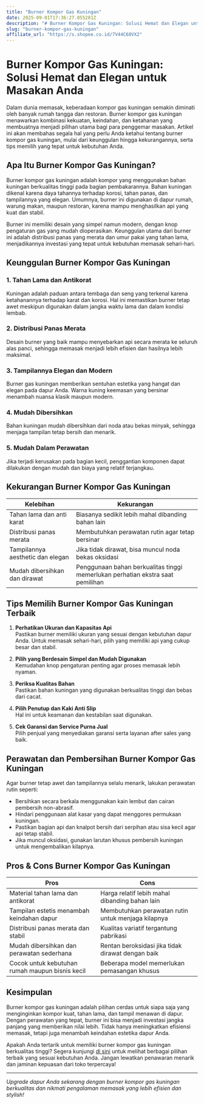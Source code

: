 ```yaml
---
title: "Burner Kompor Gas Kuningan"
date: 2025-09-01T17:36:27.855281Z
description: "# Burner Kompor Gas Kuningan: Solusi Hemat dan Elegan untuk Masakan Anda..."
slug: "burner-kompor-gas-kuningan"
affiliate_url: "https://s.shopee.co.id/7V44C68VX2"
---
```

# Burner Kompor Gas Kuningan: Solusi Hemat dan Elegan untuk Masakan Anda

Dalam dunia memasak, keberadaan kompor gas kuningan semakin diminati oleh banyak rumah tangga dan restoran. Burner kompor gas kuningan menawarkan kombinasi kekuatan, keindahan, dan ketahanan yang membuatnya menjadi pilihan utama bagi para penggemar masakan. Artikel ini akan membahas segala hal yang perlu Anda ketahui tentang burner kompor gas kuningan, mulai dari keunggulan hingga kekurangannya, serta tips memilih yang tepat untuk kebutuhan Anda.

## Apa Itu Burner Kompor Gas Kuningan?

Burner kompor gas kuningan adalah kompor yang menggunakan bahan kuningan berkualitas tinggi pada bagian pembakarannya. Bahan kuningan dikenal karena daya tahannya terhadap korosi, tahan panas, dan tampilannya yang elegan. Umumnya, burner ini digunakan di dapur rumah, warung makan, maupun restoran, karena mampu menghasilkan api yang kuat dan stabil.

Burner ini memiliki desain yang simpel namun modern, dengan knop pengaturan gas yang mudah dioperasikan. Keunggulan utama dari burner ini adalah distribusi panas yang merata dan umur pakai yang tahan lama, menjadikannya investasi yang tepat untuk kebutuhan memasak sehari-hari.

## Keunggulan Burner Kompor Gas Kuningan

### 1. Tahan Lama dan Antikorat

Kuningan adalah paduan antara tembaga dan seng yang terkenal karena ketahanannya terhadap karat dan korosi. Hal ini memastikan burner tetap awet meskipun digunakan dalam jangka waktu lama dan dalam kondisi lembab.

### 2. Distribusi Panas Merata

Desain burner yang baik mampu menyebarkan api secara merata ke seluruh alas panci, sehingga memasak menjadi lebih efisien dan hasilnya lebih maksimal.

### 3. Tampilannya Elegan dan Modern

Burner gas kuningan memberikan sentuhan estetika yang hangat dan elegan pada dapur Anda. Warna kuning keemasan yang bersinar menambah nuansa klasik maupun modern.

### 4. Mudah Dibersihkan

Bahan kuningan mudah dibersihkan dari noda atau bekas minyak, sehingga menjaga tampilan tetap bersih dan menarik.

### 5. Mudah Dalam Perawatan

Jika terjadi kerusakan pada bagian kecil, penggantian komponen dapat dilakukan dengan mudah dan biaya yang relatif terjangkau.

## Kekurangan Burner Kompor Gas Kuningan

| Kelebihan                                   | Kekurangan                                    |
|--------------------------------------------|----------------------------------------------|
| Tahan lama dan anti karat                  | Biasanya sedikit lebih mahal dibanding bahan lain |
| Distribusi panas merata                     | Membutuhkan perawatan rutin agar tetap bersinar |
| Tampilannya aesthetic dan elegan           | Jika tidak dirawat, bisa muncul noda bekas oksidasi |
| Mudah dibersihkan dan dirawat             | Penggunaan bahan berkualitas tinggi memerlukan perhatian ekstra saat pemilihan |

## Tips Memilih Burner Kompor Gas Kuningan Terbaik

1. **Perhatikan Ukuran dan Kapasitas Api**  
   Pastikan burner memiliki ukuran yang sesuai dengan kebutuhan dapur Anda. Untuk memasak sehari-hari, pilih yang memiliki api yang cukup besar dan stabil.

2. **Pilih yang Berdesain Simpel dan Mudah Digunakan**  
   Kemudahan knop pengaturan penting agar proses memasak lebih nyaman.

3. **Periksa Kualitas Bahan**  
   Pastikan bahan kuningan yang digunakan berkualitas tinggi dan bebas dari cacat.

4. **Pilih Penutup dan Kaki Anti Slip**  
   Hal ini untuk keamanan dan kestabilan saat digunakan.

5. **Cek Garansi dan Service Purna Jual**  
   Pilih penjual yang menyediakan garansi serta layanan after sales yang baik.

## Perawatan dan Pembersihan Burner Kompor Gas Kuningan

Agar burner tetap awet dan tampilannya selalu menarik, lakukan perawatan rutin seperti:

- Bersihkan secara berkala menggunakan kain lembut dan cairan pembersih non-abrasif.
- Hindari penggunaan alat kasar yang dapat menggores permukaan kuningan.
- Pastikan bagian api dan knalpot bersih dari serpihan atau sisa kecil agar api tetap stabil.
- Jika muncul oksidasi, gunakan larutan khusus pembersih kuningan untuk mengembalikan kilapnya.

## Pros & Cons Burner Kompor Gas Kuningan

| **Pros**                                           | **Cons**                                           |
|----------------------------------------------------|--------------------------------------------------|
| Material tahan lama dan antikorat                  | Harga relatif lebih mahal dibanding bahan lain  |
| Tampilan estetis menambah keindahan dapur         | Membutuhkan perawatan rutin untuk menjaga kilapnya |
| Distribusi panas merata dan stabil                | Kualitas variatif tergantung pabrikasi        |
| Mudah dibersihkan dan perawatan sederhana        | Rentan beroksidasi jika tidak dirawat dengan baik |
| Cocok untuk kebutuhan rumah maupun bisnis kecil   | Beberapa model memerlukan pemasangan khusus   |

## Kesimpulan

Burner kompor gas kuningan adalah pilihan cerdas untuk siapa saja yang menginginkan kompor kuat, tahan lama, dan tampil menawan di dapur. Dengan perawatan yang tepat, burner ini bisa menjadi investasi jangka panjang yang memberikan nilai lebih. Tidak hanya meningkatkan efisiensi memasak, tetapi juga menambah keindahan estetika dapur Anda.

Apakah Anda tertarik untuk memiliki burner kompor gas kuningan berkualitas tinggi? Segera kunjungi [di sini](https://s.shopee.co.id/7V44C68VX2) untuk melihat berbagai pilihan terbaik yang sesuai kebutuhan Anda. Jangan lewatkan penawaran menarik dan jaminan kepuasan dari toko terpercaya!

---

*Upgrade dapur Anda sekarang dengan burner kompor gas kuningan berkualitas dan nikmati pengalaman memasak yang lebih efisien dan stylish!*